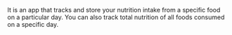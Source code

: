 It is an app that tracks and store your nutrition intake from a specific food on a particular day. You can also track total nutrition of all foods consumed on a specific day.
